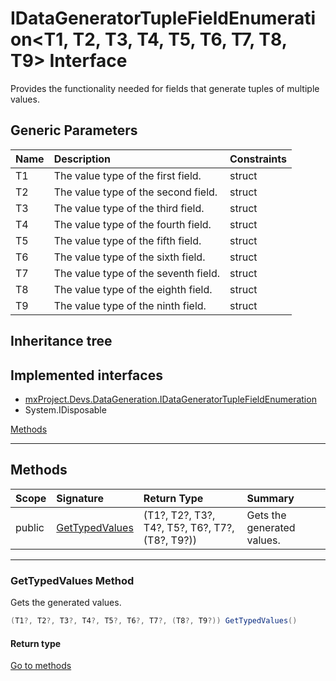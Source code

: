 ﻿


# IDataGeneratorTupleFieldEnumeration&lt;T1, T2, T3, T4, T5, T6, T7, T8, T9&gt; Interface



Provides the functionality needed for fields that generate tuples of multiple values.





## Generic Parameters
|Name|Description|Constraints|
|:--|:--|:--|
| T1 | The value type of the first field. | struct |
| T2 | The value type of the second field. | struct |
| T3 | The value type of the third field. | struct |
| T4 | The value type of the fourth field. | struct |
| T5 | The value type of the fifth field. | struct |
| T6 | The value type of the sixth field. | struct |
| T7 | The value type of the seventh field. | struct |
| T8 | The value type of the eighth field. | struct |
| T9 | The value type of the ninth field. | struct |

## Inheritance tree
## Implemented interfaces
* [mxProject.Devs.DataGeneration.IDataGeneratorTupleFieldEnumeration](../mxProject.Devs.DataGeneration/IDataGeneratorTupleFieldEnumeration.md)
* System.IDisposable

[Methods](#Methods)&nbsp;&nbsp;





---
## Methods
|Scope|Signature|Return Type|Summary|
|:--|:--|:--|:--|
| public | [GetTypedValues](#gettypedvalues-method) | (T1?, T2?, T3?, T4?, T5?, T6?, T7?, (T8?, T9?)) | Gets the generated values. |
---
### GetTypedValues Method

Gets the generated values.
```c#
(T1?, T2?, T3?, T4?, T5?, T6?, T7?, (T8?, T9?)) GetTypedValues()
```
#### Return type


[Go to methods](#Methods)



